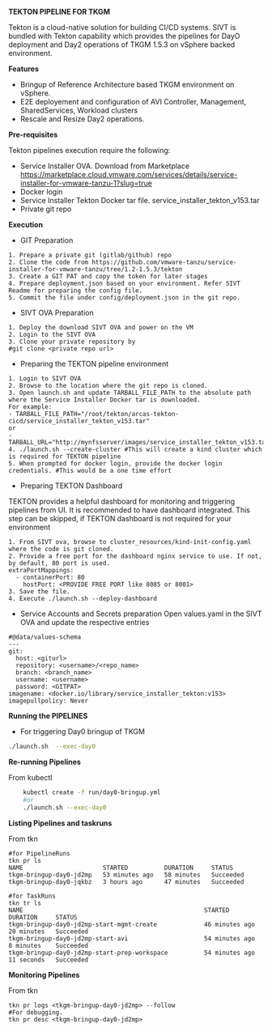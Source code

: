 **TEKTON PIPELINE FOR TKGM**

Tekton is a cloud-native solution for building CI/CD systems. SIVT is bundled with Tekton capability which provides the pipelines for DayO deployment and Day2 operations of TKGM 1.5.3 on vSphere backed environment.

**Features**

-  Bringup of Reference Architecture based TKGM environment on vSphere.
-  E2E deployement and configuration of AVI Controller, Management, SharedServices, Workload clusters
-  Rescale and Resize Day2 operations. 

**Pre-requisites**

Tekton pipelines execution require the following:

- Service Installer OVA. Download from Marketplace https://marketplace.cloud.vmware.com/services/details/service-installer-for-vmware-tanzu-1?slug=true
- Docker login
- Service Installer Tekton Docker tar file. service_installer_tekton_v153.tar  
- Private git repo

**Execution**
 - GIT Preparation
 ```
 1. Prepare a private git (gitlab/github) repo
 2. Clone the code from https://github.com/vmware-tanzu/service-installer-for-vmware-tanzu/tree/1.2-1.5.3/tekton
 3. Create a GIT PAT and copy the token for later stages
 4. Prepare deployment.json based on your environment. Refer SIVT Readme for preparing the config file. 
 5. Commit the file under config/deployment.json in the git repo.
 ```
 - SIVT OVA Preparation 
 ```
 1. Deploy the download SIVT OVA and power on the VM
 2. Login to the SIVT OVA
 3. Clone your private repository by 
 #git clone <private repo url>
 ```
  - Preparing the TEKTON pipeline environment  
  ```
  1. Login to SIVT OVA
  2. Browse to the location where the git repo is cloned. 
  3. Open launch.sh and update TARBALL_FILE_PATH to the absolute path where the Service Installer Docker tar is downloaded.
  For example: 
  - TARBALL_FILE_PATH="/root/tekton/arcas-tekton-cicd/service_installer_tekton_v153.tar" 
  or
  - TARBALL_URL="http://mynfsserver/images/service_installer_tekton_v153.tar"
4. ./launch.sh --create-cluster #This will create a kind cluster which is required for TEKTON pipeline 
5. When prompted for docker login, provide the docker login credentials. #This would be a one time effort
  ```
- Preparing TEKTON Dashboard

TEKTON provides a helpful dashboard for monitoring and triggering pipelines from UI. It is recommended to have dashboard integrated. This step can be skipped, if TEKTON dashboard is not required for your environment
```
1. From SIVT ova, browse to cluster_resources/kind-init-config.yaml where the code is git cloned.
2. Provide a free port for the dashboard nginx service to use. If not, by default, 80 port is used. 
extraPortMappings:
  - containerPort: 80
    hostPort: <PROVIDE FREE PORT like 8085 or 8001>
3. Save the file.
4. Execute ./launch.sh --deploy-dashboard
```
- Service Accounts and Secrets preparation
Open values.yaml in the SIVT OVA and update the respective entries
```
#@data/values-schema
---
git:
  host: <giturl>
  repository: <username>/<repo_name>
  branch: <branch_name>
  username: <username>
  password: <GITPAT>
imagename: <docker.io/library/service_installer_tekton:v153>
imagepullpolicy: Never
```
**Running the PIPELINES**

- For triggering Day0 bringup of TKGM
```sh
./launch.sh  --exec-day0
```
**Re-running Pipelines**

From kubectl

```sh
    kubectl create -f run/day0-bringup.yml        
    #or
    ./launch.sh --exec-day0
```

**Listing Pipelines and taskruns**

From tkn

    #for PipelineRuns
    tkn pr ls
    NAME                      STARTED          DURATION     STATUS
    tkgm-bringup-day0-jd2mp   53 minutes ago   58 minutes   Succeeded
    tkgm-bringup-day0-jqkbz   3 hours ago      47 minutes   Succeeded      

    #for TaskRuns
    tkn tr ls
    NAME                                                  STARTED          DURATION     STATUS        
    tkgm-bringup-day0-jd2mp-start-mgmt-create             46 minutes ago   20 minutes   Succeeded
    tkgm-bringup-day0-jd2mp-start-avi                     54 minutes ago   8 minutes    Succeeded
    tkgm-bringup-day0-jd2mp-start-prep-workspace          54 minutes ago   11 seconds   Succeeded


**Monitoring Pipelines**

From tkn

    tkn pr logs <tkgm-bringup-day0-jd2mp> --follow
    #For debugging. 
    tkn pr desc <tkgm-bringup-day0-jd2mp>
